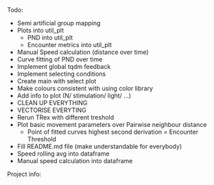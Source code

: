 Todo:
- Semi artificial group mapping
- Plots into util_plt
  - PND into util_plt
  - Encounter metrics into util_plt
- Manual Speed calculation (distance over time)
- Curve fitting of PND over time
- Implement global tqdm feedback
- Implement selecting conditions
- Create main with select plot
- Make colours consistent with using color library
- Add info to plot (N/ stimulation/ light/ …)
- CLEAN UP EVERYTHING
- VECTORISE EVERYTING
- Rerun TRex with different treshold
- Plot basic movement parameters over Pairwise neighbour distance
  - Point of fitted curves highest second derivation = Encounter Threshold
- Fill README.md file (make understandable for everybody)
- Speed rolling avg into dataframe
- Manual speed calculation into dataframe

Project info:

